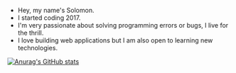 - Hey, my name's Solomon.
- I started coding 2017.
- I'm very passionate about solving programming errors or bugs, I live for the thrill.
- I love building web applications but I am also open to learning new technologies. 


[![Anurag's GitHub stats](https://github-readme-stats.vercel.app/api?username=Uncle-Solomon)](https://github.com/anuraghazra/github-readme-stats)


<!---
Uncle-Solomon/Uncle-Solomon is a ✨ special ✨ repository because its `README.md` (this file) appears on your GitHub profile.
You can click the Preview link to take a look at your changes.
--->
